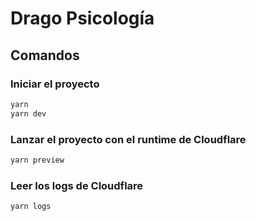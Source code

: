 # Drago Psicología

## Comandos

### Iniciar el proyecto

```bash
yarn
yarn dev
```

### Lanzar el proyecto con el runtime de Cloudflare

```bash
yarn preview
```

### Leer los logs de Cloudflare

```bash
yarn logs
```
